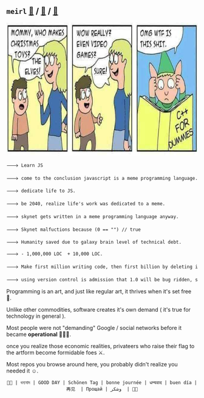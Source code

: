 ## `meirl` [📄](https://sourcevault.github.io/resume/)  / [🐤](https://twitter.com/sourcevault_) / [📧](mailto:joykrishnamondal@gmail.com)
<center>
 <!-- <img src="./funny1.png" height="450"/> -->
<!-- <img src="./funny.png" height="450"/> -->
<img src="./elves.jpg" height="350"/>

</center>


```txt
🡒 Learn JS

🡒 come to the conclusion javascript is a meme programming language.

🡒 dedicate life to JS.

🡒 be 2040, realize life's work was dedicated to a meme.

🡒 skynet gets written in a meme programming language anyway.

🡒 Skynet malfuctions because (0 == "") // true

🡒 Humanity saved due to galaxy brain level of technical debt.
```
```txt
🡒 - 1,000,000 LOC  + 10,000 LOC.

🡒 Make first million writing code, then first billion by deleting it.

🡒 using version control is admission that 1.0 will be bug ridden, so will 2.0, 3.0, 4.0 .... n.0
```

Programming is an art, and just like regular art, it thrives when it's set free 🦅.

Unlike other commodities, software creates it's own demand ( it's true for technology in general ).

Most people were not "demanding" Google / social networks before it became **operational** 🏃🏼‍♂️.

once you realize those economic realities, privateers who raise their flag to the artform become formidable foes ⚔.

Most repos you browse around here, you probably didn't realize you needed it ☺️.


<center>

```
👋🏼 | ধন্যবাদ | GOOD DAY | Schönen Tag | bonne journée | धन्यवाद | buen día | 再见  | Прощай | وشكر  | 👋🏼
```
</center>








